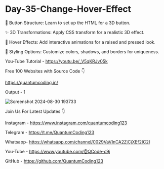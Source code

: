 # Day-35-Change-Hover-Effect

🔧 Button Structure: Learn to set up the HTML for a 3D button.

✨ 3D Transformations: Apply CSS transform for a realistic 3D effect.

🎨 Hover Effects: Add interactive animations for a raised and pressed look.

🌈 Styling Options: Customize colors, shadows, and borders for uniqueness.

You-Tube Tutorial - https://youtu.be/_V5qKRJv05k

Free 100 Websites with Source Code 👇

https://quantumcoding.in/

Output - 1

![Screenshot 2024-08-30 193733](https://github.com/user-attachments/assets/c7f75cdf-777f-4fe2-9b03-d8640ea12ca7)

Join Us For Latest Updates 👇

Instagram - https://www.instagram.com/quantumcoding123

Telegram - https://t.me/QuantumCoding123

Whatsapp- https://whatsapp.com/channel/0029VaVInCA2ZjCjXEf2IC2I

You-Tube - https://www.youtube.com/@QCode-c9j

GitHub - https://github.com/QuantumCoding123

